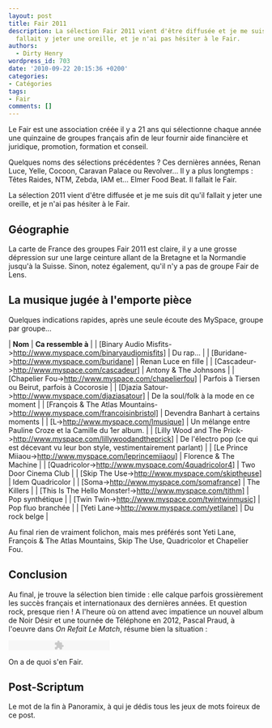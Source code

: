 ```yaml
---
layout: post
title: Fair 2011
description: La sélection Fair 2011 vient d'être diffusée et je me suis dit qu'il
  fallait y jeter une oreille, et je n'ai pas hésiter à le Fair.
authors:
  - Dirty Henry
wordpress_id: 703
date: '2010-09-22 20:15:36 +0200'
categories:
- Catégories
tags:
- Fair
comments: []
---
```

Le Fair est une association créée il y a 21 ans qui sélectionne chaque année une quinzaine de groupes français afin de leur fournir aide financière et juridique, promotion, formation et conseil.

Quelques noms des sélections précédentes ? Ces dernières années, Renan Luce, Yelle, Cocoon, Caravan Palace ou Revolver… Il y a plus longtemps : Têtes Raides, NTM, Zebda, IAM et…  Elmer Food Beat. Il fallait le Fair.

La sélection 2011 vient d'être diffusée et je me suis dit qu'il fallait y jeter une oreille, et je n'ai pas hésiter à le Fair.

<h2>Géographie</h2>

La carte de France des groupes Fair 2011 est claire, il y a une grosse dépression sur une large ceinture allant de la Bretagne et la Normandie jusqu'à la Suisse. Sinon, notez également, qu'il n'y a pas de groupe Fair de Lens.

<img387>

<h2>La musique jugée à l'emporte pièce</h2>

Quelques indications rapides, après une seule écoute des MySpace, groupe par groupe...

| __Nom__ | __Ca ressemble à__ |
| [Binary Audio Misfits->http://www.myspace.com/binaryaudiomisfits] | Du rap... |
| [Buridane->http://www.myspace.com/buridane] | Renan Luce en fille |
| [Cascadeur->http://www.myspace.com/cascadeur] | Antony & The Johnsons |
| [Chapelier Fou->http://www.myspace.com/chapelierfou] | Parfois à Tiersen ou Beirut, parfois à Cocorosie |
| [Djazia Satour->http://www.myspace.com/djaziasatour] | De la soul/folk à la mode en ce moment |
| [François & The Atlas Mountains->http://www.myspace.com/francoisinbristol] | Devendra Banhart à certains moments |
| [L->http://www.myspace.com/lmusique] | Un mélange entre Pauline Croze et la Camille du 1er album. |
| [Lilly Wood and The Prick->http://www.myspace.com/lillywoodandtheprick] | De l'électro pop (ce qui est décevant vu leur bon style, vestimentairement parlant) |
| [Le Prince Miiaou->http://www.myspace.com/leprincemiiaou] | Florence & The Machine |
| [Quadricolor->http://www.myspace.com/4quadricolor4] | Two Door Cinema Club |
| [Skip The Use->http://www.myspace.com/skiptheuse] | Idem Quadricolor |
| [Soma->http://www.myspace.com/somafrance] | The Killers |
| [This Is The Hello Monster!->http://www.myspace.com/tithm] | Pop synthétique |
| [Twin Twin->http://www.myspace.com/twintwinmusic] | Pop fluo branchée |
| [Yeti Lane->http://www.myspace.com/yetilane] | Du rock belge |

Au final rien de vraiment folichon, mais mes préférés sont Yeti Lane, François & The Atlas Mountains, Skip The Use, Quadricolor et Chapelier Fou.

<h2>Conclusion</h2>

Au final, je trouve la sélection bien timide : elle calque parfois grossièrement les succès français et internationaux des dernières années. Et question rock, presque rien ! A l'heure où on attend avec impatience un nouvel album de Noir Désir et une tournée de Téléphone en 2012, Pascal Praud, à l'oeuvre dans *On Refait Le Match*, résume bien la situation :

<object type="application/x-shockwave-flash" data="/squelettes/flash/dewplayer.swf?mp3=IMG/mp3/praud.mp3" width="200" height="20"> 
<param name="movie" value="dewplayer.swf?mp3=IMG/mp3/praud.mp3" /> 
</object> 

On a de quoi s'en Fair.

<h2>Post-Scriptum</h2>

Le mot de la fin à Panoramix, à qui je dédis tous les jeux de mots foireux de ce post.

<object width="500" height="306"><param name="movie" value="http://www.youtube.com/v/tFbw_m_m7G8?fs=1&hl=fr_FR"></param><param name="allowFullScreen" value="true"></param><param name="allowscriptaccess" value="always"></param><embed src="http://www.youtube.com/v/tFbw_m_m7G8?fs=1&hl=fr_FR" type="application/x-shockwave-flash" allowscriptaccess="always" allowfullscreen="true" width="500" height="306"></embed></object>
